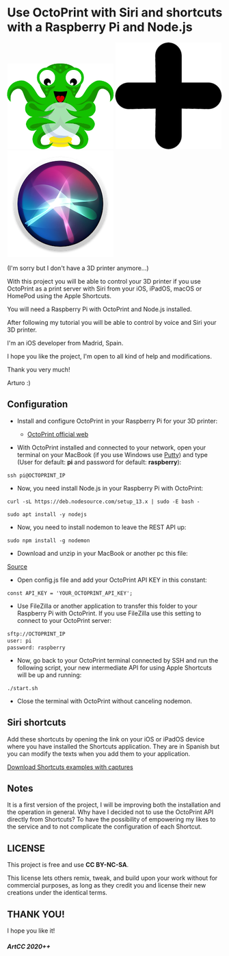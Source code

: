 # Use OctoPrint with Siri and shortcuts with a Raspberry Pi and Node.js

![OctoPrint logo](https://github.com/ArtCC/Octoprint-Siri-RPi/blob/main/src_github/OctoPrint.png)
![Plus](https://github.com/ArtCC/Octoprint-Siri-RPi/blob/main/src_github/Plus.png)
![Siri logo](https://github.com/ArtCC/Octoprint-Siri-RPi/blob/main/src_github/Siri.png)

(I'm sorry but I don't have a 3D printer anymore...)

With this project you will be able to control your 3D printer if you use OctoPrint as a print server with Siri from your iOS, iPadOS, macOS or HomePod using the Apple Shortcuts.

You will need a Raspberry Pi with OctoPrint and Node.js installed.

After following my tutorial you will be able to control by voice and Siri your 3D printer.

I'm an iOS developer from Madrid, Spain.

I hope you like the project, I'm open to all kind of help and modifications.

Thank you very much!

Arturo :)

## Configuration

- Install and configure OctoPrint in your Raspberry Pi for your 3D printer:

	- [OctoPrint official web](https://octoprint.org)

- With OctoPrint installed and connected to your network, open your terminal on your MacBook (if you use Windows use [Putty](https://putty.org)) and type (User for default: <b>pi</b> and password for default: <b>raspberry</b>):

```
ssh pi@OCTOPRINT_IP
```

- Now, you need install Node.js in your Raspberry Pi with OctoPrint:

```
curl -sL https://deb.nodesource.com/setup_13.x | sudo -E bash -
```

```
sudo apt install -y nodejs
```

- Now, you need to install nodemon to leave the REST API up:

```
sudo npm install -g nodemon
```

- Download and unzip in your MacBook or another pc this file:

[Source](https://github.com/ArtCC/OctoPrint-Siri-RPi/blob/main/source/OctoPrint-Siri-RPi.zip)

- Open config.js file and add your OctoPrint API KEY in this constant:

```
const API_KEY = 'YOUR_OCTOPRINT_API_KEY';
```

- Use FileZilla or another application to transfer this folder to your Raspberry Pi with OctoPrint. If you use FileZilla use this setting to connect to your OctoPrint server:

```
sftp://OCTOPRINT_IP
user: pi
password: raspberry
```

- Now, go back to your OctoPrint terminal connected by SSH and run the following script, your new intermediate API for using Apple Shortcuts will be up and running:

```
./start.sh
```

- Close the terminal with OctoPrint without canceling nodemon.

## Siri shortcuts

Add these shortcuts by opening the link on your iOS or iPadOS device where you have installed the Shortcuts application. They are in Spanish but you can modify the texts when you add them to your application.

[Download Shortcuts examples with captures](https://github.com/ArtCC/OctoPrint-Siri-RPi/blob/main/src_github/Shortcuts_captures.zip)

## Notes

It is a first version of the project, I will be improving both the installation and the operation in general.
Why have I decided not to use the OctoPrint API directly from Shortcuts? To have the possibility of empowering my likes to the service and to not complicate the configuration of each Shortcut.

## LICENSE

This project is free and use <b>CC BY-NC-SA</b>.

This license lets others remix, tweak, and build upon your work without for commercial purposes, as long as they credit you and license their new creations under the identical terms.

## THANK YOU!

I hope you like it!

##### ArtCC 2020++
